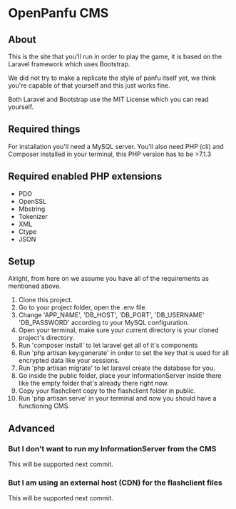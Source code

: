 # OpenPanfu CMS

## About
This is the site that you'll run in order to play the game, it is based on the Laravel framework which uses Bootstrap.

We did not try to make a replicate the style of panfu itself yet, we think you're capable of that yourself and this just works fine.

Both Laravel and Bootstrap use the MIT License which you can read yourself.

## Required things

For installation you'll need a MySQL server.
You'll also need PHP (cli) and Composer installed in your terminal, this PHP version has to be >7.1.3


## Required enabled PHP extensions

* PDO
* OpenSSL
* Mbstring
* Tokenizer
* XML
* Ctype
* JSON

## Setup

Alright, from here on we assume you have all of the requirements as mentioned above.

1. Clone this project.
2. Go to your project folder, open the .env file.
3. Change 'APP_NAME', 'DB_HOST', 'DB_PORT', 'DB_USERNAME' 'DB_PASSWORD' according to your MySQL configuration.
4. Open your terminal, make sure your current directory is your cloned project's directory.
5. Run 'composer install' to let laravel get all of it's components
6. Run 'php artisan key:generate' in order to set the key that is used for all encrypted data like your sessions.
7. Run 'php artisan migrate' to let laravel create the database for you.
8. Go inside the public folder, place your InformationServer inside there like the empty folder that's already there right now.
9. Copy your flashclient copy to the flashclient folder in public.
10. Run 'php artisan serve' in your terminal and now you should have a functioning CMS. 


## Advanced

### But I don't want to run my InformationServer from the CMS
This will be supported next commit.
### But I am using an external host (CDN) for the flashclient files
This will be supported next commit.